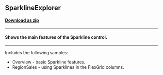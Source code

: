 ## SparklineExplorer
#### [Download as zip](https://minhaskamal.github.io/DownGit/#/home?url=https://github.com/GrapeCity/ComponentOne-WinForms-Samples/tree/master/Core\Sparkline\CS\SparklineExplorer)
____
#### Shows the main features of the Sparkline control.
____
Includes the following samples:
* Overview - basic Sparkline features.
* RegionSales - using Sparklines in the FlexGrid columns.